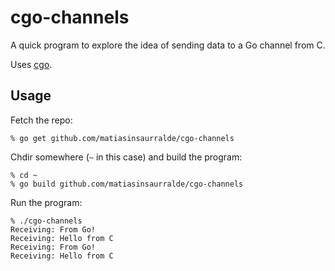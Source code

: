 # cgo-channels

A quick program to explore the idea of sending data to a Go channel from C.

Uses [cgo](https://golang.org/cmd/cgo/).

## Usage

Fetch the repo:

```
% go get github.com/matiasinsaurralde/cgo-channels
```

Chdir somewhere (`~` in this case) and build the program:
```
% cd ~
% go build github.com/matiasinsaurralde/cgo-channels
```

Run the program:
```
% ./cgo-channels
Receiving: From Go!
Receiving: Hello from C
Receiving: From Go!
Receiving: Hello from C
```
